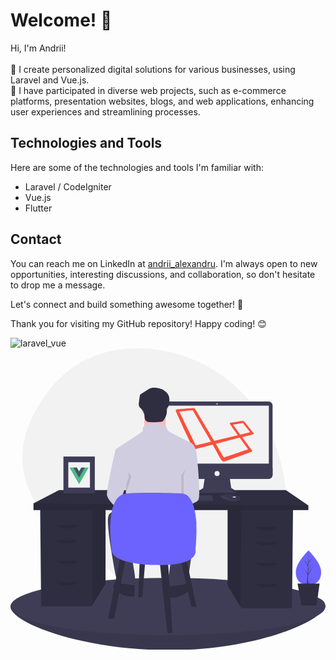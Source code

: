 # Welcome! 👋

Hi, I'm Andrii!
<br>
<br> 🌱 I create personalized digital solutions for various businesses, using Laravel and Vue.js. 
<br> 👀 I have participated in diverse web projects, such as e-commerce platforms, presentation websites, blogs, and web applications, enhancing user experiences and streamlining processes.

## Technologies and Tools

Here are some of the technologies and tools I'm familiar with:
- Laravel / CodeIgniter
- Vue.js
- Flutter

## Contact

You can reach me on LinkedIn at [andrii_alexandru](https://www.linkedin.com/in/andrii-alexandru/). I'm always open to new opportunities, interesting discussions, and collaboration, so don't hesitate to drop me a message.

Let's connect and build something awesome together! 🚀

Thank you for visiting my GitHub repository! Happy coding! 😊

![laravel_vue](https://github.com/andrii-alex/andrii-alex/assets/127661933/8fc3b529-06db-4f59-811b-2b5ccbfd07ae)<svg xmlns="http://www.w3.org/2000/svg" data-name="Layer 1" width="863" height="826.71426" viewBox="0 0 863 826.71426" xmlns:xlink="http://www.w3.org/1999/xlink"><title>laravel and vue</title><path d="M908.58458,346.02969C863.66819,169.40825,708.46793,41.91226,526.2964,36.79851,429.98777,34.095,328.64421,66.0363,254.85863,177.81049c-131.89969,199.80845,8.10555,337.88223,105.7135,403.49213a610.75776,610.75776,0,0,1,126.24112,113.4651c65.931,78.23772,192.76719,175.45908,343.82337,23.12816C940.12233,607.48624,938.50333,463.677,908.58458,346.02969Z" transform="translate(-168.5 -36.64287)" fill="#f2f2f2"/><path d="M1030.5,739.35713c0,43.35436-189.18913,124-427.5,124s-434.5-75.64564-434.5-119,196.18913-38,434.5-38S1030.5,696.00278,1030.5,739.35713Z" transform="translate(-168.5 -36.64287)" fill="#3f3d56"/><path d="M1030.5,739.35713c0,43.35436-189.18913,124-427.5,124s-434.5-75.64564-434.5-119,196.18913-38,434.5-38S1030.5,696.00278,1030.5,739.35713Z" transform="translate(-168.5 -36.64287)" opacity="0.1"/><ellipse cx="431.5" cy="707.21426" rx="431.5" ry="78.5" fill="#3f3d56"/><polygon points="594.859 440.238 594.859 650.182 629.976 707.413 632.649 711.766 771.212 711.766 774.011 440.238 594.859 440.238" fill="#2f2e41"/><polygon points="594.859 440.238 594.859 650.182 629.976 707.413 632.131 440.238 594.859 440.238" opacity="0.1"/><polygon points="260.348 434.639 260.348 644.583 225.231 701.814 222.558 706.167 83.994 706.167 81.195 434.639 260.348 434.639" fill="#2f2e41"/><polygon points="260.348 434.639 260.348 644.583 225.231 701.814 223.075 434.639 260.348 434.639" opacity="0.1"/><polygon points="816 430.44 816 443.037 63 443.037 63 424.842 132.981 388.452 754.416 388.452 816 430.44" fill="#2f2e41"/><polygon points="816 430.44 816 443.037 63 443.037 63 424.842 816 430.44" opacity="0.1"/><polygon points="170.771 493.424 137.18 493.424 123.184 483.626 186.167 483.626 170.771 493.424" opacity="0.1"/><polygon points="170.771 534.013 137.18 534.013 123.184 524.215 186.167 524.215 170.771 534.013" opacity="0.1"/><polygon points="170.771 591.398 137.18 591.398 123.184 581.6 186.167 581.6 170.771 591.398" opacity="0.1"/><polygon points="170.771 648.782 137.18 648.782 123.184 638.985 186.167 638.985 170.771 648.782" opacity="0.1"/><polygon points="684.435 499.022 718.026 499.022 732.022 489.225 669.039 489.225 684.435 499.022" opacity="0.1"/><polygon points="684.435 539.611 718.026 539.611 732.022 529.814 669.039 529.814 684.435 539.611" opacity="0.1"/><polygon points="684.435 596.996 718.026 596.996 732.022 587.199 669.039 587.199 684.435 596.996" opacity="0.1"/><polygon points="684.435 654.381 718.026 654.381 732.022 644.583 669.039 644.583 684.435 654.381" opacity="0.1"/><path d="M701.01569,390.06945,696.347,419.877s-22.98411,12.2103-6.8234,12.56943,92.29556,0,92.29556,0,14.72419,0-8.619-12.92856l-4.66865-31.244Z" transform="translate(-168.5 -36.64287)" fill="#3f3d56"/><path d="M686.27261,432.123a63.5688,63.5688,0,0,1,10.07442-6.66854l4.66865-29.80753,67.51582.06351,4.66865,29.38488a61.30417,61.30417,0,0,1,10.78841,7.09889c2.99811-.68405,6.2745-3.22612-10.78841-12.67635l-4.66865-31.244-67.51582,1.79564L696.347,419.877S677.03363,430.13851,686.27261,432.123Z" transform="translate(-168.5 -36.64287)" opacity="0.1"/><rect x="413.82432" y="145.67179" width="304.18032" height="211.88475" rx="10.6948" fill="#3f3d56"/><rect x="424.05943" y="156.98428" width="283.71009" height="158.734" fill="#f2f2f2"/><circle cx="565.91447" cy="151.9565" r="1.79563" fill="#f2f2f2"/><path d="M886.50463,364.93058v18.574a10.69346,10.69346,0,0,1-10.6948,10.69481H593.01912a10.69346,10.69346,0,0,1-10.6948-10.69481v-18.574Z" transform="translate(-168.5 -36.64287)" fill="#3f3d56"/><circle cx="565.91447" cy="343.01191" r="6.82341" fill="#f2f2f2"/><polygon points="555.281 415.196 555.281 418.788 362.071 418.788 362.071 415.915 362.337 415.196 367.099 402.268 551.331 402.268 555.281 415.196" fill="#3f3d56"/><path d="M798.13506,448.32338c-.35194,1.50472-1.68071,3.09212-4.683,4.59324-10.77381,5.3869-32.68053-1.4365-32.68053-1.4365s-16.879-2.873-16.879-10.41468a13.46778,13.46778,0,0,1,1.4796-.87984c4.52961-2.3964,19.54831-8.3097,46.17806.25038a11.10594,11.10594,0,0,1,5.06187,3.31716A5.29644,5.29644,0,0,1,798.13506,448.32338Z" transform="translate(-168.5 -36.64287)" fill="#3f3d56"/><path d="M798.13506,448.32338c-13.18712,5.05294-24.94133,5.43-37.00441-2.94842-6.0836-4.22333-11.61057-5.2684-15.75848-5.18936,4.52961-2.3964,19.54831-8.3097,46.17806.25038a11.10594,11.10594,0,0,1,5.06187,3.31716A5.29644,5.29644,0,0,1,798.13506,448.32338Z" transform="translate(-168.5 -36.64287)" opacity="0.1"/><ellipse cx="613.10087" cy="407.29559" rx="4.66865" ry="1.43651" fill="#f2f2f2"/><polygon points="555.281 415.196 555.281 418.788 362.071 418.788 362.071 415.915 362.337 415.196 555.281 415.196" opacity="0.1"/><path d="M834.19367,268.59416c-1.52438-1.52439-21.08732-26.1686-24.39014-30.23362-3.55691-4.065-5.08129-3.30284-7.36787-3.04877s-26.93078,4.57315-29.72549,4.82721c-2.7947.50813-4.57315,1.52439-2.7947,4.065,1.52438,2.28657,17.78447,25.15234,21.34137,30.48768l-64.78633,15.4979-51.32094-86.1277c-2.03251-3.04877-2.54064-4.065-7.11379-3.811s-40.39618,3.30283-42.93682,3.30283c-2.54064.25407-5.33535,1.27032-2.79471,7.36786s43.19089,93.49557,44.20714,96.03621,4.065,6.60566,10.92475,5.08128c7.1138-1.77845,31.504-8.13,44.96934-11.68694,7.11379,12.7032,21.34138,38.61773,24.13609,42.42869,3.5569,5.08128,6.09754,4.065,11.43288,2.54064,4.31909-1.27032,66.56478-23.62795,69.35948-24.89827s4.57316-2.03251,2.54064-4.82722c-1.52438-2.03251-17.78448-24.13609-26.42267-35.569,5.84349-1.52438,26.93079-7.11379,29.21737-7.876,2.54064-.76219,3.04876-2.03251,1.52438-3.5569ZM716.562,292.73024c-.76219.25406-37.09335,8.89225-38.8718,9.40038-2.03251.50813-2.03251.25406-2.03251-.50813-.50813-.76219-43.19088-89.17648-43.95307-90.19274-.50813-1.01626-.50813-2.03251,0-2.03251s34.29863-3.04877,35.31488-3.04877c1.27032,0,1.01626.25406,1.52439,1.01625,0,0,47.51,82.06268,48.27216,83.333,1.01626,1.27032.50813,1.77845-.25406,2.03251Zm102.13375,19.05481c.50812,1.01626,1.27032,1.52438-.7622,2.03251-1.77844.76219-61.22943,20.83325-62.49975,21.34137s-2.03251.76219-3.5569-1.52438-20.83326-35.569-20.83326-35.569l63.26194-16.51416c1.52438-.50813,2.03252-.76219,3.04876.76219,1.01626,1.77845,20.83325,28.70924,21.34139,29.47144Zm4.065-44.71527c-1.52438.25406-24.64421,6.09753-24.64421,6.09753l-19.0548-25.91453c-.50813-.76219-1.01626-1.52439.25406-1.77845s22.86576-4.065,23.882-4.31909,1.77844-.50813,3.04876,1.27032c1.27032,1.52438,17.53043,22.35763,18.29261,23.11982s-.25406,1.27033-1.77844,1.52439Z" transform="translate(-168.5 -36.64287)" fill="#fb503b"/><circle cx="394.63903" cy="155.89453" r="38.24668" fill="#ffb9b9"/><path d="M534.95727,211.66073v60.38949h62.40247s-8.05193-50.32457-4.026-65.42194Z" transform="translate(-168.5 -36.64287)" fill="#ffb9b9"/><path d="M658.75572,293.18654s-59.383-29.18825-59.383-31.20123-6.03894-15.09737-10.06491-15.09737-38.24668-11.07141-57.37,5.03245l-2.013,13.08439-73.47387,48.31159,20.12983,73.47388s13.08438,14.09088,9.05842,24.1558,3.01947,61.396,3.01947,61.396l158.01916-5.03245V398.86815s5.03246-16.10387,8.05194-21.13632,0-20.12983,0-20.12983l24.15579-30.19475S675.86608,299.22549,658.75572,293.18654Z" transform="translate(-168.5 -36.64287)" fill="#d0cde1"/><path d="M458.96717,337.97541l4.52921-24.659S437.3276,427.04991,440.34707,440.1343s25.16229,33.21422,28.18176,34.22071,31.20124-86.55827,31.20124-86.55827Z" transform="translate(-168.5 -36.64287)" opacity="0.1"/><path d="M473.56129,310.2969l-17.11035,3.01947S430.28216,427.04991,433.30163,440.1343s25.16229,33.21422,28.18176,34.22071,31.20124-86.55827,31.20124-86.55827Z" transform="translate(-168.5 -36.64287)" fill="#d0cde1"/><path d="M664.29142,344.01436l8.55518-16.60711s12.0779,113.73354,4.026,124.805-39.90294,15.21422-39.90294,15.21422l-.35672-82.64915Z" transform="translate(-168.5 -36.64287)" opacity="0.1"/><path d="M665.80116,314.32286l13.08439,13.08439s12.0779,113.73354,4.026,124.805-39.90294,15.21422-39.90294,15.21422l-.35672-82.64915Z" transform="translate(-168.5 -36.64287)" fill="#d0cde1"/><path d="M470.54182,487.4394s-29.18826-11.07141-34.22071,10.06491S448.399,613.25083,448.399,613.25083s11.07141,71.46089,18.11685,73.47388,38.24668,3.01947,43.27913-6.03895-15.09737-101.65564-15.09737-101.65564l116.753-2.013s-7.04544,80.51931-11.0714,87.56475-4.026,31.20124,0,31.20124,48.31159-2.013,51.33106-8.05193,20.12983-141.9153,20.12983-141.9153,14.09088-47.3051-2.013-44.28562S470.54182,487.4394,470.54182,487.4394Z" transform="translate(-168.5 -36.64287)" fill="#3f3d56"/><path d="M642.65186,683.70523s10.06491-7.04544,15.09737,0,7.04544,15.09737-15.09737,27.17527-39.25317,9.05843-39.25317,7.04544V688.73769Z" transform="translate(-168.5 -36.64287)" fill="#2f2e41"/><path d="M468.52883,680.68576s-10.06491-7.04544-15.09737,0S446.386,695.78313,468.52883,707.861s39.25317,9.05842,39.25317,7.04544V685.71822Z" transform="translate(-168.5 -36.64287)" fill="#2f2e41"/><path d="M563.38706,144.31209a32.34794,32.34794,0,0,0-11.23352,1.60112,43.42778,43.42778,0,0,0-8.00273,4.2341L527.26546,160.6475a7.90785,7.90785,0,0,0-4.76623,7.37l-2.11,15.80182c-.53248,3.98775-1.02331,8.25232.7618,11.85776,1.49,3.00929,4.3314,5.06856,6.66782,7.4804a27.456,27.456,0,0,1,7.23648,14.06091c1.20795,6.59754.43461,14.5425,5.65567,18.75287,2.827,2.27972,6.6803,2.71095,10.30576,2.92289a153.78563,153.78563,0,0,0,29.70069-1.14315,11.81912,11.81912,0,0,0,4.48748-1.25739c1.775-1.04988,2.89248-2.90316,3.93692-4.68137,3.77061-6.41971,7.657-13.24892,7.61606-20.69395-.02026-3.68318-.96268-7.6389.8058-10.8698a42.49668,42.49668,0,0,1,3.03759-3.945c2.18963-3.07677,2.61589-7.03,2.97274-10.7897,1.13978-12.00866-.05177-21.1472-8.90224-29.60633C586.41,148.011,574.65448,144.38477,563.38706,144.31209Z" transform="translate(-168.5 -36.64287)" fill="#2f2e41"/><polygon points="300.937 569.703 267.346 740.458 284.141 740.458 316.333 572.503 300.937 569.703" fill="#2f2e41"/><polygon points="408.708 583.7 429.703 779.648 443.699 779.648 431.102 578.101 408.708 583.7" fill="#2f2e41"/><polygon points="466.093 578.101 495.485 708.267 509.481 708.267 481.489 575.302 466.093 578.101" fill="#2f2e41"/><polygon points="354.123 578.101 349.924 681.674 361.121 681.674 369.519 578.101 354.123 578.101" fill="#2f2e41"/><path d="M445.64312,588.15108s-22.394-149.76023,40.58922-153.95911,152.55948,0,152.55948,0,51.78625-4.19889,36.39034,153.95911c0,0,13.99628,46.18773-111.97026,41.98884S445.64312,588.15108,445.64312,588.15108Z" transform="translate(-168.5 -36.64287)" fill="#6c63ff"/><path d="M1019.5,649.30794c0,26.1153-15.52513,35.23378-34.67635,35.23378s-34.67635-9.11848-34.67635-35.23378,34.67635-59.33808,34.67635-59.33808S1019.5,623.19264,1019.5,649.30794Z" transform="translate(-168.5 -36.64287)" fill="#6c63ff"/><polygon points="815.416 622.048 830.195 595.009 815.471 618.619 815.631 608.792 825.817 589.229 815.673 606.191 815.96 588.516 826.868 572.942 816.005 585.737 816.185 553.327 815.106 594.394 804.06 577.487 814.972 597.859 813.939 617.599 813.908 617.075 801.123 599.212 813.869 618.926 813.74 621.395 813.717 621.432 813.728 621.635 811.106 647.977 814.609 647.977 815.029 645.849 827.744 626.182 815.06 643.904 815.416 622.048" fill="#3f3d56"/><polygon points="838.47 704.549 797.129 704.549 786.445 644.163 846.831 644.163 838.47 704.549" fill="#2f2e41"/><rect x="145" y="296.30047" width="86" height="100.82759" fill="#3f3d56"/><rect x="158.34483" y="311.94613" width="59.31034" height="69.53627" fill="#f2f2f2"/><path d="M362.4444,363.35713l-6.02314,10.4315-6.02315-10.4315H330.34252l26.07874,45.17047L382.5,363.35713Z" transform="translate(-168.5 -36.64287)" fill="#4dba87"/><path d="M362.4444,363.35713l-6.02314,10.4315-6.02315-10.4315H340.774l15.64724,27.101,15.64724-27.101Z" transform="translate(-168.5 -36.64287)" fill="#435466"/></svg>
